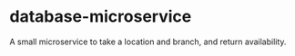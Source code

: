 # database-microservice
A small microservice to take a location and branch, and return availability.

